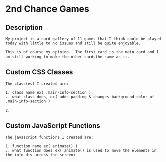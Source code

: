 # 2nd Chance Games

## Description
```
My project is a card gallery of 11 games that I think could be played today with little to no issues and still be quite enjoyable.

This is of course my opinion.  The first card is the main card and I am still working to make the other cardsthe same as it.

```



## Custom CSS Classes
```
The class(es) I created are:

1. class name ex( .main-info-section )
.. what class does, ex( adds padding & changes background color of .main-info-section )

2.

```



## Custom JavaScript Functions
```
The javascript functions I created are:

1. function name ex( animate() )
.. what function does ex( animate() is used to move the elements in the info div across the screen)

```
